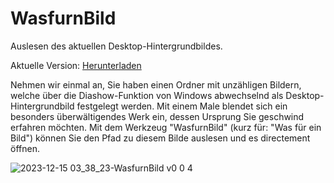 # WasfurnBild
Auslesen des aktuellen Desktop-Hintergrundbildes. 

Aktuelle Version: [Herunterladen](https://github.com/Alsweider/WasfurnBild/releases/latest)

Nehmen wir einmal an, Sie haben einen Ordner mit unzähligen Bildern, welche über die Diashow-Funktion von Windows abwechselnd als Desktop-Hintergrundbild festgelegt werden. Mit einem Male blendet sich ein besonders überwältigendes Werk ein, dessen Ursprung Sie geschwind erfahren möchten. Mit dem Werkzeug "WasfurnBild" (kurz für: "Was für ein Bild") können Sie den Pfad zu diesem Bilde auslesen und es directement öffnen.  

![2023-12-15 03_38_23-WasfurnBild v0 0 4](https://github.com/Alsweider/WasfurnBild/assets/30653982/905f24b9-4afe-40c1-b637-a58e4f374448)
